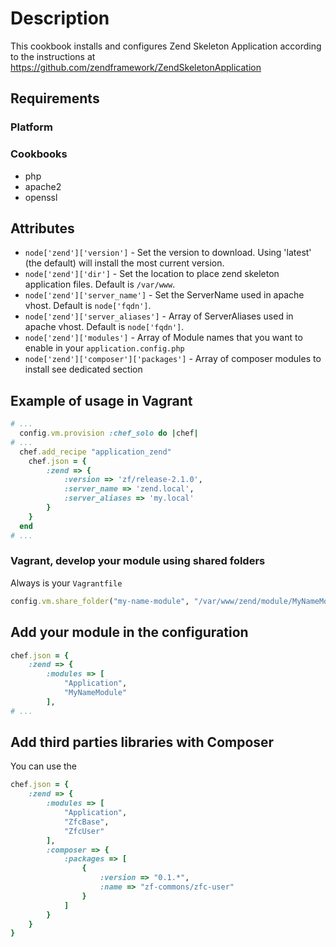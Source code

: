 # Description

This cookbook installs and configures Zend Skeleton Application according to the instructions at https://github.com/zendframework/ZendSkeletonApplication

## Requirements

### Platform

### Cookbooks

 * php
 * apache2
 * openssl

## Attributes

* `node['zend']['version']` - Set the version to download. Using 'latest' (the default) will install the most current version.
* `node['zend']['dir']` - Set the location to place zend skeleton application files. Default is `/var/www`.
* `node['zend']['server_name']` - Set the ServerName used in apache vhost. Default is `node['fqdn']`.
* `node['zend']['server_aliases']` - Array of ServerAliases used in apache vhost. Default is `node['fqdn']`.
* `node['zend']['modules']` - Array of Module names that you want to enable in your `application.config.php` 
* `node['zend']['composer']['packages']` - Array of composer modules to install see dedicated section

## Example of usage in Vagrant

```ruby
# ...
  config.vm.provision :chef_solo do |chef|
# ...
  chef.add_recipe "application_zend"
	chef.json = {
		:zend => {
			:version => 'zf/release-2.1.0',
			:server_name => 'zend.local',
			:server_aliases => 'my.local'
		}
	}
  end
# ...
```

### Vagrant, develop your module using shared folders

Always is your `Vagrantfile`

```ruby
config.vm.share_folder("my-name-module", "/var/www/zend/module/MyNameModule", "../MyNameModule")
```

## Add your module in the configuration

```ruby
chef.json = {
	:zend => {
		:modules => [
			"Application",
			"MyNameModule"
		],
# ...
```

## Add third parties libraries with Composer

You can use the 

```ruby
chef.json = {
	:zend => {
		:modules => [
			"Application",
			"ZfcBase",
			"ZfcUser"
		],
		:composer => {
			:packages => [
				{
					:version => "0.1.*",
					:name => "zf-commons/zfc-user"
				}
			]
		}
	}
}
```

